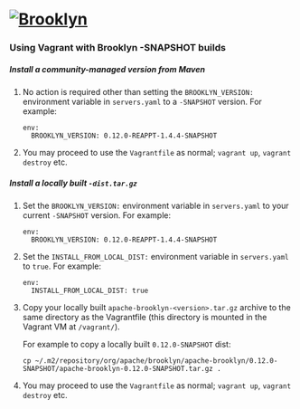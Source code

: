 
# [![**Brooklyn**](https://brooklyn.apache.org/style/img/apache-brooklyn-logo-244px-wide.png)](http://brooklyn.apache.org/)

### Using Vagrant with Brooklyn -SNAPSHOT builds

##### Install a community-managed version from Maven
1. No action is required other than setting the  `BROOKLYN_VERSION:` environment variable in `servers.yaml` to a `-SNAPSHOT` version. For example:

   ```
   env:
     BROOKLYN_VERSION: 0.12.0-REAPPT-1.4.4-SNAPSHOT
   ```

2. You may proceed to use the `Vagrantfile` as normal; `vagrant up`, `vagrant destroy` etc.

##### Install a locally built `-dist.tar.gz`

1. Set the `BROOKLYN_VERSION:` environment variable in `servers.yaml` to your current `-SNAPSHOT` version. For example:

   ```
   env:
     BROOKLYN_VERSION: 0.12.0-REAPPT-1.4.4-SNAPSHOT
   ```

2. Set the `INSTALL_FROM_LOCAL_DIST:` environment variable in `servers.yaml` to `true`. For example:

   ```
   env:
     INSTALL_FROM_LOCAL_DIST: true
   ```


3. Copy your locally built `apache-brooklyn-<version>.tar.gz` archive to the same directory as the Vagrantfile (this directory is mounted in the Vagrant VM at `/vagrant/`).

   For example to copy a locally built `0.12.0-SNAPSHOT` dist:

   ```
   cp ~/.m2/repository/org/apache/brooklyn/apache-brooklyn/0.12.0-SNAPSHOT/apache-brooklyn-0.12.0-SNAPSHOT.tar.gz .
   ```

4. You may proceed to use the `Vagrantfile` as normal; `vagrant up`, `vagrant destroy` etc.
